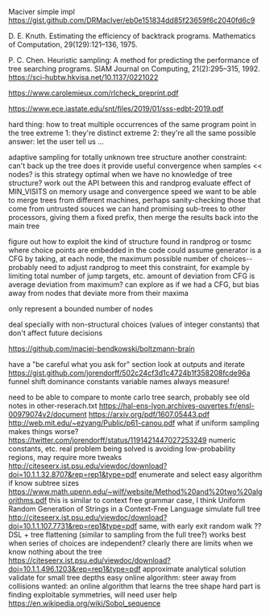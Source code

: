 Maciver simple impl   
  https://gist.github.com/DRMacIver/eb0e151834dd85f23659f6c2040fd6c9

D. E. Knuth. Estimating the efficiency of backtrack
programs. Mathematics of Computation, 29(129):121–136, 1975.

P. C. Chen. Heuristic sampling: A method for predicting the
performance of tree searching programs. SIAM Journal on Computing,
21(2):295–315, 1992.
  https://sci-hubtw.hkvisa.net/10.1137/0221022

https://www.carolemieux.com/rlcheck_preprint.pdf

https://www.ece.iastate.edu/snt/files/2019/01/sss-edbt-2019.pdf

hard thing: how to treat multiple occurrences of the same program point in the tree
  extreme 1: they're distinct
  extreme 2: they're all the same
  possible answer: let the user tell us
  ...

adaptive sampling for totally unknown tree structure
  another constraint: can't back up the tree
  does it provide useful convergence when samples << nodes?
  is this strategy optimal when we have no knowledge of tree structure?
  work out the API between this and randprog
  evaluate effect of MIN_VISITS on memory usage and convergence speed
  we want to be able to merge trees from different machines, perhaps
    sanity-checking those that come from untrusted souces
  we can hand promising sub-trees to other processors, giving them a
    fixed prefix, then merge the results back into the main tree

figure out how to exploit the kind of structure found in randprog or
tosmc where choice points are embedded in the code
  could assume generator is a CFG by taking, at each node, the maximum
    possible number of choices-- probably need to adjust randprog to
    meet this constraint, for example by limiting total number of jump
    targets, etc.
  amount of deviation from CFG is average deviation from maximum?
  can explore as if we had a CFG, but bias away from nodes that
    deviate more from their maxima

only represent a bounded number of nodes

deal specially with non-structural choices (values of integer constants)
  that don't affect future decisions

https://github.com/maciej-bendkowski/boltzmann-brain

have a "be careful what you ask for" section
  look at outputs and iterate
  https://gist.github.com/jorendorff/502c24cf3d1c4724b1f358208fcde96a
  funnel shift dominance
  constants
  variable names
  always measure!

need to be able to compare to monte carlo tree search, probably
see old notes in other-reserach.txt
https://hal-ens-lyon.archives-ouvertes.fr/ensl-00979074v2/document
https://arxiv.org/pdf/1607.05443.pdf
http://web.mit.edu/~ezyang/Public/p61-canou.pdf
what if uniform sampling makes things worse?
  https://twitter.com/jorendorff/status/1191421447027253249
  numeric constants, etc.
  real problem being solved is avoiding low-probability regions, may require more tweaks
http://citeseerx.ist.psu.edu/viewdoc/download?doi=10.1.1.32.8707&rep=rep1&type=pdf
enumerate and select
easy algorithm if know subtree sizes
  https://www.math.upenn.edu/~wilf/website/Method%20and%20two%20algorithms.pdf
  this is similar to context free grammar case, I think
  Uniform Random Generation of Strings in a Context-Free Language
simulate full tree
  http://citeseerx.ist.psu.edu/viewdoc/download?doi=10.1.1.107.7731&rep=rep1&type=pdf
same, with early exit
random walk
??
DSL + tree flattening (similar to sampling from the full tree?)
  works best when series of choices are independent?
clearly there are limits when we know nothing about the tree
https://citeseerx.ist.psu.edu/viewdoc/download?doi=10.1.1.496.1203&rep=rep1&type=pdf
approximate analytical solution
  validate for small tree depths
easy online algorithm: steer away from collisions
wanted: an online algorithm that learns the tree shape
  hard part is finding exploitable symmetries, will need user help
https://en.wikipedia.org/wiki/Sobol_sequence

